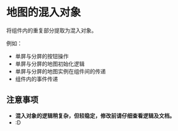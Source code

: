 # 地图的混入对象

将组件内的重复部分提取为混入对象。

例如：

- 单屏与分屏的按钮操作
- 单屏与分屏的地图初始化逻辑
- 单屏与分屏的地图实例在组件间的传递
- 组件内的事件传递

## 注意事项

- **混入对象的逻辑稍复杂，但较稳定，修改前请仔细查看逻辑及文档。**
- :D
